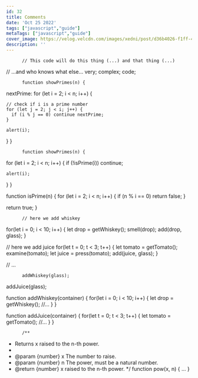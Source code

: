 ```yaml
---
id: 32
title: Comments
date: 'Oct 25 2022'
tags: ["javascript","guide"]
metaTags: ["javascript","guide"]
cover_image: https://velog.velcdn.com/images/xedni/post/d36b4026-f1ff-498e-b149-99e67a9b8691/title_javascript2.png
description: ''
---
```



      
        
        
          // This code will do this thing (...) and that thing (...)
// ...and who knows what else...
very;
complex;
code;
        
      
      
      
      
        
        
          function showPrimes(n) {
  nextPrime:
  for (let i = 2; i < n; i++) {

    // check if i is a prime number
    for (let j = 2; j < i; j++) {
      if (i % j == 0) continue nextPrime;
    }

    alert(i);
  }
}
        
      
      
      
      
        
        
          function showPrimes(n) {

  for (let i = 2; i < n; i++) {
    if (!isPrime(i)) continue;

    alert(i);
  }
}

function isPrime(n) {
  for (let i = 2; i < n; i++) {
    if (n % i == 0) return false;
  }

  return true;
}
        
      
      
      
      
        
        
          // here we add whiskey
for(let i = 0; i < 10; i++) {
  let drop = getWhiskey();
  smell(drop);
  add(drop, glass);
}

// here we add juice
for(let t = 0; t < 3; t++) {
  let tomato = getTomato();
  examine(tomato);
  let juice = press(tomato);
  add(juice, glass);
}

// ...
        
      
      
      
      
        
        
          addWhiskey(glass);
addJuice(glass);

function addWhiskey(container) {
  for(let i = 0; i < 10; i++) {
    let drop = getWhiskey();
    //...
  }
}

function addJuice(container) {
  for(let t = 0; t < 3; t++) {
    let tomato = getTomato();
    //...
  }
}
        
      
      
      
      
        
        
          /**
 * Returns x raised to the n-th power.
 *
 * @param {number} x The number to raise.
 * @param {number} n The power, must be a natural number.
 * @return {number} x raised to the n-th power.
 */
function pow(x, n) {
  ...
}
        
      
      
      
